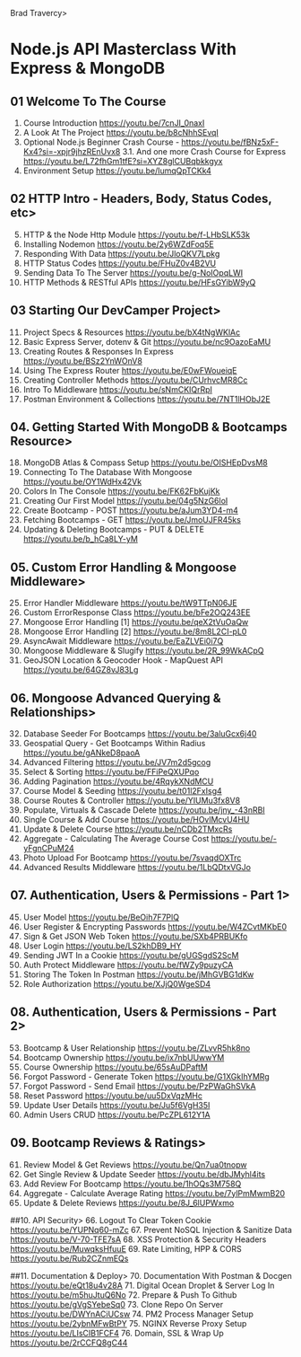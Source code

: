 Brad Travercy>
# Node.js API Masterclass With Express & MongoDB

## 01 Welcome To The Course
1. Course Introduction <https://youtu.be/7cnJI_0naxI>
2. A Look At The Project <https://youtu.be/b8cNhhSEvqI>
3. Optional Node.js Beginner Crash Course - <https://youtu.be/fBNz5xF-Kx4?si=-xpjr9jhzREnUvx8>
3.1. And one more Crash Course  for Express <https://youtu.be/L72fhGm1tfE?si=XYZ8glCUBqbkkgyx>
4. Environment Setup <https://youtu.be/IumqQpTCKk4>

## 02 HTTP Intro - Headers, Body, Status Codes, etc>
5. HTTP & the Node Http Module <https://youtu.be/f-LHbSLK53k>
6. Installing Nodemon <https://youtu.be/2y6WZdFoq5E>
7. Responding With Data <https://youtu.be/JloQKV7Lpkg>
8. HTTP Status Codes <https://youtu.be/FHuZ0v4B2VU>
9. Sending Data To The Server <https://youtu.be/g-NoIOpqLWI>
10. HTTP Methods & RESTful APIs <https://youtu.be/HFsGYibW9yQ>

## 03 Starting Our DevCamper Project>
11. Project Specs & Resources <https://youtu.be/bX4tNgWKlAc>
12. Basic Express Server, dotenv & Git <https://youtu.be/nc9OazoEaMU>
13. Creating Routes & Responses In Express <https://youtu.be/BSz2YnWOnV8>
14. Using The Express Router <https://youtu.be/E0wFWoueiqE>
15. Creating Controller Methods <https://youtu.be/CUrhvcMR8Cc>
16. Intro To Middleware <https://youtu.be/sNmCKIQrRpI>
17. Postman Environment & Collections <https://youtu.be/7NT1lHObJ2E>

## 04. Getting Started With MongoDB & Bootcamps Resource>
18. MongoDB Atlas & Compass Setup <https://youtu.be/OISHEpDvsM8>
19. Connecting To The Database With Mongoose <https://youtu.be/OY1WdHx42Vk>
20. Colors In The Console <https://youtu.be/FK62FbKujKk>
21. Creating Our First Model <https://youtu.be/04g5NzG6loI>
22. Create Bootcamp - POST <https://youtu.be/aJum3YD4-m4>
23. Fetching Bootcamps - GET <https://youtu.be/JmoUJFR45ks>
24. Updating & Deleting Bootcamps - PUT & DELETE <https://youtu.be/b_hCa8LY-yM>

## 05. Custom Error Handling & Mongoose Middleware>
25. Error Handler Middleware <https://youtu.be/tW9TTpN06JE>
26. Custom ErrorResponse Class <https://youtu.be/bFe2OQ243EE>
27. Mongoose Error Handling [1] <https://youtu.be/qeX2tVuOaQw>
28. Mongoose Error Handling [2] <https://youtu.be/8m8L2CI-pL0>
29. AsyncAwait Middleware <https://youtu.be/EaZLVEi0i7Q>
30. Mongoose Middleware & Slugify <https://youtu.be/2R_99WkACpQ>
31. GeoJSON Location & Geocoder Hook - MapQuest API <https://youtu.be/64GZ8vJ83Lg>

## 06. Mongoose Advanced Querying & Relationships>
32. Database Seeder For Bootcamps <https://youtu.be/3aluGcx6j40>
33. Geospatial Query - Get Bootcamps Within Radius <https://youtu.be/gANkeD8paoA>
34. Advanced Filtering <https://youtu.be/JV7m2d5gcog>
35. Select & Sorting <https://youtu.be/FFiPeQXUPqo>
36. Adding Pagination <https://youtu.be/4RqykXNdMCU>
37. Course Model & Seeding <https://youtu.be/t01l2FxIsg4>
38. Course Routes & Controller <https://youtu.be/YIUMu3fx8V8>
39. Populate, Virtuals & Cascade Delete <https://youtu.be/jny_-43nRBI>
40. Single Course & Add Course <https://youtu.be/HOvlMcvU4HU>
41. Update & Delete Course <https://youtu.be/nCDb2TMxcRs>
42. Aggregate - Calculating The Average Course Cost <https://youtu.be/-yFgnCPuM24>
43. Photo Upload For Bootcamp <https://youtu.be/7svaqdOXTrc>
44. Advanced Results Middleware <https://youtu.be/1LbQDtxVGJo>

## 07. Authentication, Users & Permissions - Part 1>
45. User Model <https://youtu.be/BeOih7F7PlQ>
46. User Register & Encrypting Passwords <https://youtu.be/W4ZCvtMKbE0>
47. Sign & Get JSON Web Token <https://youtu.be/SXb4PRBUKfo>
48. User Login  <https://youtu.be/LS2khDB9_HY>
49. Sending JWT In a Cookie <https://youtu.be/gUGSgdS2ScM>
50. Auth Protect Middleware <https://youtu.be/fWZy9puzyCA>
51. Storing The Token In Postman <https://youtu.be/jMhGVBG1dKw>
52. Role Authorization <https://youtu.be/XJjQ0WgeSD4>

## 08. Authentication, Users & Permissions - Part 2>
53. Bootcamp & User Relationship <https://youtu.be/ZLvvR5hk8no>
54. Bootcamp Ownership <https://youtu.be/ix7nbUUwwYM>
55. Course Ownership <https://youtu.be/65sAuDPaftM>
56. Forgot Password - Generate Token <https://youtu.be/G1XGkIhYMRg>
57. Forgot Password - Send Email <https://youtu.be/PzPWaGhSVkA>
58. Reset Password <https://youtu.be/uu5DxVqzMHc>
59. Update User Details <https://youtu.be/Ju5f6VgH35I>
60. Admin Users CRUD <https://youtu.be/PcZPL612Y1A>

## 09. Bootcamp Reviews & Ratings>
61. Review Model & Get Reviews <https://youtu.be/Qn7ua0tnopw>
62. Get Single Review & Update Seeder <https://youtu.be/dbJMyhl4its>
63. Add Review For Bootcamp <https://youtu.be/1hOQs3M758Q>
64. Aggregate - Calculate Average Rating <https://youtu.be/7ylPmMwmB20>
65. Update & Delete Reviews <https://youtu.be/8J_6lUPWxmo>

##10. API Security>
66. Logout To Clear Token Cookie <https://youtu.be/YUPNq60-mZc>
67. Prevent NoSQL Injection & Sanitize Data <https://youtu.be/V-70-TFE7sA>
68. XSS Protection & Security Headers <https://youtu.be/MuwqksHfuuE>
69. Rate Limiting, HPP & CORS <https://youtu.be/Rub2CZnmEQs>

##11. Documentation & Deploy>
70. Documentation With Postman & Docgen <https://youtu.be/eQt18u4v28A>
71. Digital Ocean Droplet & Server Log In <https://youtu.be/m5huJtuQ6No>
72. Prepare & Push To Github <https://youtu.be/gVgSYebeSq0>
73. Clone Repo On Server <https://youtu.be/DWYnACiUCsw>
74. PM2 Process Manager Setup <https://youtu.be/2ybnMFwBtPY>
75. NGINX Reverse Proxy Setup <https://youtu.be/LIsCIB1FCF4>
76. Domain, SSL & Wrap Up <https://youtu.be/2rCCFQ8gC44>